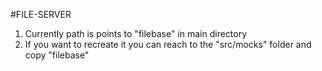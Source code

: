#FILE-SERVER

1. Currently path is points to "filebase" in main directory
2. If you want to recreate it you can reach to the "src/mocks" folder and copy "filebase"
